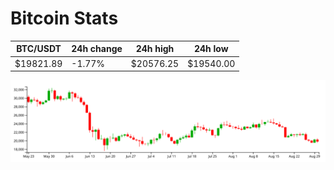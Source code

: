 # Bitcoin Stats

BTC/USDT|24h change|24h high|24h low|
|---|---|---|---|
|$19821.89|-1.77%|$20576.25|$19540.00|

<img src="./chart.svg">
